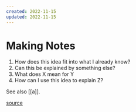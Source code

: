 ```yaml
---
created: 2022-11-15
updated: 2022-11-15
---
```

# Making Notes

1. How does this idea fit into what I already know?
2. Can this be explained by something else?
3. What does X mean for Y
4. How can I use this idea to explain Z?

See also [[a]].

[source](https://youtu.be/rOSZOCoqOo8?t=170)
